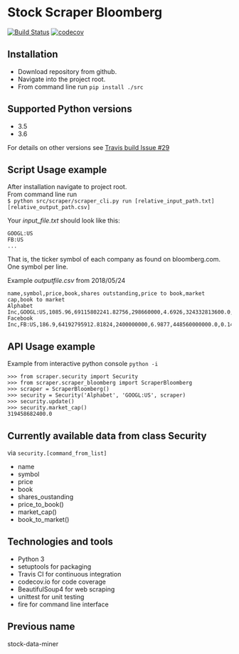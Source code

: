 # Stock Scraper Bloomberg
[![Build Status](https://travis-ci.com/proSingularity/stock-scraper-bloomberg.svg?branch=master)](https://travis-ci.com/proSingularity/stock-scraper-bloomberg) [![codecov](https://codecov.io/gh/proSingularity/stock-scraper-bloomberg/branch/master/graph/badge.svg)](https://codecov.io/gh/proSingularity/stock-scraper-bloomberg)

## Installation
* Download repository from github.  
* Navigate into the project root. 
* From command line run
`pip install ./src`

## Supported Python versions
* 3.5
* 3.6

For details on other versions see [Travis build Issue #29](https://travis-ci.com/proSingularity/stock-scraper-bloomberg)

## Script Usage example
After installation navigate to project root.  
From  command line run  
```$ python src/scraper/scraper_cli.py run [relative_input_path.txt] [relative_output_path.csv]```

Your *input_file.txt* should look like this:
```
GOOGL:US
FB:US
...
```
That is, the ticker symbol of each company as found on bloomberg.com. One symbol per line.

Example *outputfile.csv* from 2018/05/24
```
name,symbol,price,book,shares outstanding,price to book,market cap,book to market
Alphabet Inc,GOOGL:US,1085.96,69115802241.82756,298660000,4.6926,324332813600.0,0.21310147892426373
Facebook Inc,FB:US,186.9,64192795912.81824,2400000000,6.9877,448560000000.0,0.1431086051204259
```

## API Usage example
Example from interactive python console `python -i`
```
>>> from scraper.security import Security
>>> from scraper.scraper_bloomberg import ScraperBloomberg
>>> scraper = ScraperBloomberg()
>>> security = Security('Alphabet', 'GOOGL:US', scraper)
>>> security.update()
>>> security.market_cap()
319458682400.0
```

## Currently available data from class Security
via `security.[command_from_list]`
* name
* symbol
* price
* book
* shares_oustanding
* price_to_book()
* market_cap()
* book_to_market()

## Technologies and tools

* Python 3
* setuptools for packaging
* Travis CI for continuous integration 
* codecov.io for code coverage
* BeautifulSoup4 for web scraping
* unittest for unit testing
* fire for command line interface

## Previous name
stock-data-miner
